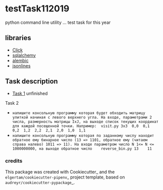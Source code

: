 
# testTask112019

python  command line utility ... test task for this year

## libraries

* [Click](https://click.palletsprojects.com/en/7.x/)
* [sqlalchemy](https://towardsdatascience.com/sqlalchemy-python-tutorial-79a577141a91)
* [alembic](https://alembic.sqlalchemy.org/)
* [jsonlines](https://jsonlines.readthedocs.io/en/latest/)

## Task description

* [Task 1](https://docs.google.com/document/d/1FwndaKyc3Ua8z0tJTnv34nf3Ass4VigaemGeGNDXkGA/edit?usp=sharing) unfinished

Task 2
* `напишите консольную программу которая будет обходить матрицу улиткой начиная с левого верхнего угла. На входе, параметрами 2 числа, размерность матрицы IxJ, на выходе список текущих координат для каждой посещенной точки. Например:  visit.py 3x3  0,0  0,1  0,2  1,2  2,2  2,1  2,0  1,0  1,1`
* `напишите консольную программу которая по заданному числу находит обратное ему бинарное число (13 => 1101, обратное ему (читаем справа налево) 1011 => 11). На входе параметром число N 1<= N <= 1000000000, на выходе обратное число    reverse_bin.py 13    11`

### credits

This package was created with Cookiecutter_ and the `elgertam/cookiecutter-pipenv`_ project template, based on `audreyr/cookiecutter-pypackage`_.
